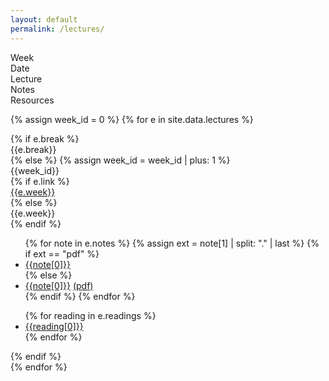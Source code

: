 ```yaml
---
layout: default
permalink: /lectures/
---
```


<div class="week hrow">
    <div class="week_id">Week</div>
    <div class="date">Date</div>
	<div class="topic">Lecture</div>
    <div class="notes">Notes</div>
    <div class="readings">Resources</div>
</div>

{% assign week_id = 0 %}
{% for e in site.data.lectures %}
<div class='week {% cycle "odd", "even" %}'>
    {% if e.break %}
        <div class="week_id"></div>
        <div class="date"></div>
        <div class="topic">{{e.break}}</div>
    {% else %}
        {% assign week_id = week_id | plus: 1 %}
        <div class="week_id">{{week_id}}</div>
        <div class="date"></div>
    	{% if e.link %}
        <div class="topic"><a href="{{e.link}}">{{e.week}}</a></div>
        {% else %}
        <div class="topic">{{e.week}}</div>
        {% endif %}
        <div class="notes">
                        <ul>
                            {% for note in e.notes %}
                                {% assign ext = note[1] | split: "." | last %}
                                {% if ext == "pdf" %}
                                	<li><a href="{{note[1]}}">{{note[0]}}</a></li>
                                {% else %}
                                	<li><a href="{{note[1]}}">{{note[0]}}</a> <a href="{{note[1]}}.pdf">(pdf)</a></li>
                                {% endif %}
        					{% endfor %}
                        </ul>
        </div>
        <div class="readings">
                        <ul>
                        {% for reading in e.readings %}
                                <li><a href="{{reading[1]}}">{{reading[0]}}</a></li>
    					{% endfor %}
                        </ul>
        </div>
    {% endif %}
    
</div>
{% endfor %}

<script type="text/javascript">
   make_schedule({{site.data.settings.first}},7,3);
</script>
